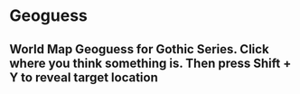 # Geoguess

World Map Geoguess for Gothic Series. Click where you think something is.
Then press Shift + Y to reveal target location
-
